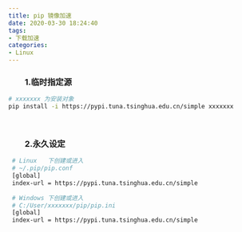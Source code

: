 ```yaml
---
title: pip 镜像加速
date: 2020-03-30 18:24:40
tags:
- 下载加速
categories:
- Linux
---
```


### &emsp;&emsp;1.临时指定源

```bash
# xxxxxxx 为安装对象
pip install -i https://pypi.tuna.tsinghua.edu.cn/simple xxxxxxx
```

</br>

### &emsp;&emsp;2.永久设定

```bash
 # Linux   下创建或进入
 # ~/.pip/pip.conf 
 [global]
 index-url = https://pypi.tuna.tsinghua.edu.cn/simple
 
 # Windows 下创建或进入
 # C:/User/xxxxxxx/pip/pip.ini
 [global]
 index-url = https://pypi.tuna.tsinghua.edu.cn/simple
```

